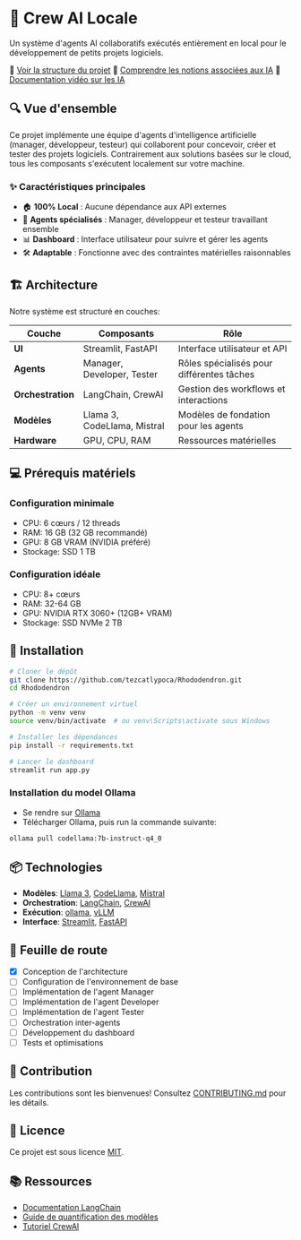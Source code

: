 # 🤖 Crew AI Locale

Un système d'agents AI collaboratifs exécutés entièrement en local pour le développement de petits projets logiciels.

📂 [Voir la structure du projet](docs/Architecture%20dossier%20du%20projet.md)
📂 [Comprendre les notions associées aux IA](docs/Comprendre%20les%20notions%20associées%20aux%20IA.md)
🎥 [Documentation vidéo sur les IA](https://www.youtube.com/playlist?list=PL7OufTlQwqrFlOQAgs-kyHVAsY5rpdC88&jct=2_U6nfa9AhWlA6Hnlr6mnw)

## 🔍 Vue d'ensemble

Ce projet implémente une équipe d'agents d'intelligence artificielle (manager, développeur, testeur) qui collaborent pour concevoir, créer et tester des projets logiciels. Contrairement aux solutions basées sur le cloud, tous les composants s'exécutent localement sur votre machine.

### ✨ Caractéristiques principales

- 🏠 **100% Local** : Aucune dépendance aux API externes
- 🧠 **Agents spécialisés** : Manager, développeur et testeur travaillant ensemble
- 📊 **Dashboard** : Interface utilisateur pour suivre et gérer les agents
- 🛠️ **Adaptable** : Fonctionne avec des contraintes matérielles raisonnables

## 🏗️ Architecture

Notre système est structuré en couches:

| Couche | Composants | Rôle |
|--------|------------|------|
| **UI** | Streamlit, FastAPI | Interface utilisateur et API |
| **Agents** | Manager, Developer, Tester | Rôles spécialisés pour différentes tâches |
| **Orchestration** | LangChain, CrewAI | Gestion des workflows et interactions |
| **Modèles** | Llama 3, CodeLlama, Mistral | Modèles de fondation pour les agents |
| **Hardware** | GPU, CPU, RAM | Ressources matérielles |

## 💻 Prérequis matériels

### Configuration minimale
- CPU: 6 cœurs / 12 threads
- RAM: 16 GB (32 GB recommandé)
- GPU: 8 GB VRAM (NVIDIA préféré)
- Stockage: SSD 1 TB

### Configuration idéale
- CPU: 8+ cœurs
- RAM: 32-64 GB
- GPU: NVIDIA RTX 3060+ (12GB+ VRAM)
- Stockage: SSD NVMe 2 TB

## 🚀 Installation

```bash
# Cloner le dépôt
git clone https://github.com/tezcatlypoca/Rhododendron.git
cd Rhododendron

# Créer un environnement virtuel
python -m venv venv
source venv/bin/activate  # ou venv\Scripts\activate sous Windows

# Installer les dépendances
pip install -r requirements.txt

# Lancer le dashboard
streamlit run app.py
```

### Installation du model Ollama

- Se rendre sur [Ollama](https://ollama.ai/)
- Télécharger Ollama, puis run la commande suivante:
  
```bash
ollama pull codellama:7b-instruct-q4_0
```


## 📦 Technologies

- **Modèles**: [Llama 3](https://ai.meta.com/llama/), [CodeLlama](https://github.com/facebookresearch/codellama), [Mistral](https://mistral.ai/)
- **Orchestration**: [LangChain](https://www.langchain.com/), [CrewAI](https://www.crewai.io/)
- **Exécution**: [ollama](https://ollama.ai/), [vLLM](https://github.com/vllm-project/vllm)
- **Interface**: [Streamlit](https://streamlit.io/), [FastAPI](https://fastapi.tiangolo.com/)

## 📝 Feuille de route

- [x] Conception de l'architecture
- [ ] Configuration de l'environnement de base
- [ ] Implémentation de l'agent Manager
- [ ] Implémentation de l'agent Developer
- [ ] Implémentation de l'agent Tester
- [ ] Orchestration inter-agents
- [ ] Développement du dashboard
- [ ] Tests et optimisations

## 🤝 Contribution

Les contributions sont les bienvenues! Consultez [CONTRIBUTING.md](CONTRIBUTING.md) pour les détails.

## 📄 Licence

Ce projet est sous licence [MIT](LICENSE).

## 📚 Ressources

- [Documentation LangChain](https://python.langchain.com/en/latest/)
- [Guide de quantification des modèles](https://huggingface.co/docs/transformers/main/en/quantization)
- [Tutoriel CrewAI](https://www.crewai.io/docs/tutorials/getting-started)
